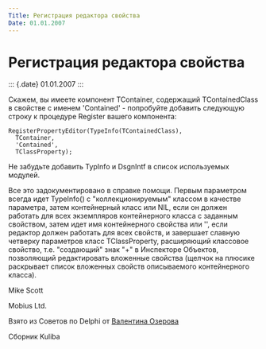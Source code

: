 ```yaml
---
Title: Регистрация редактора свойства
Date: 01.01.2007
---
```



Регистрация редактора свойства
==============================

::: {.date}
01.01.2007
:::

Скажем, вы имеете компонент TContainer, содержащий TContainedClass в
свойстве с именем \'Contained\' - попробуйте добавить следующую строку к
процедуре Register вашего компонента:

    RegisterPropertyEditor(TypeInfo(TContainedClass),
      TContainer,
      'Contained',
      TClassProperty);

Не забудьте добавить TypInfo и DsgnIntf в список используемых модулей.

Все это задокументировано в справке помощи. Первым параметром всегда
идет TypeInfo() с "коллекционируемым" классом в качестве параметра,
затем контейнерный класс или NIL, если он должен работать для всех
экземпляров контейнерного класса с заданным свойством, затем идет имя
контейнерного свойства или \'\', если редактор должен работать для всех
свойств, и завершает славную четверку параметров класс TClassProperty,
расширяющий классовое свойство, т.е. "создающий" знак "+" в
Инспекторе Объектов, позволяющий редактировать вложенные свойства
(щелчок на плюсике раскрывает список вложенных свойств описываемого
контейнерного класса).

Mike Scott

Mobius Ltd.

Взято из Советов по Delphi от [Валентина Озерова](mailto:webmaster@webinspector.com)

Сборник Kuliba

